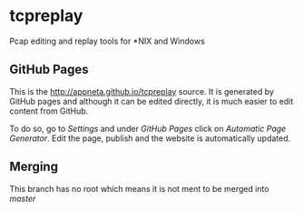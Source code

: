 tcpreplay
=========

Pcap editing and replay tools for *NIX and Windows

## GitHub Pages
This is the http://appneta.github.io/tcpreplay source. It is generated
by GitHub pages and although it can be edited directly, it is much
easier to edit content from GitHub.

To do so, go to *Settings* and under *GitHub Pages* click on
*Automatic Page Generator*. Edit the page, publish and the website
is automatically updated.

## Merging
This branch has no root which means it is not ment to be merged
into *master*
